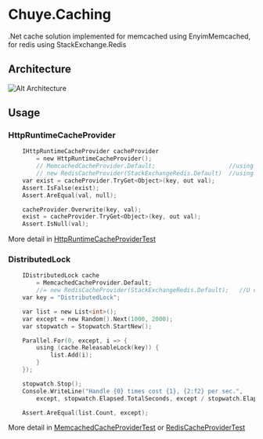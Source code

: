 # Chuye.Caching
.Net cache solution implemented for memcached using EnyimMemcached, for redis using StackExchange.Redis

## Architecture

![Alt Architecture](https://raw.githubusercontent.com/jusfr/Chuye.Caching/release/doc/architecture.png "Architecture")

## Usage

### HttpRuntimeCacheProvider

```c
    IHttpRuntimeCacheProvider cacheProvider 
        = new HttpRuntimeCacheProvider();
        // MemcachedCacheProvider.Default;                     //using memcached, load from configuration
        // new RedisCacheProvider(StackExchangeRedis.Default)  //using redis, load from configuration
    var exist = cacheProvider.TryGet<Object>(key, out val);
    Assert.IsFalse(exist);
    Assert.AreEqual(val, null);

    cacheProvider.Overwrite(key, val);
    exist = cacheProvider.TryGet<Object>(key, out val);
    Assert.IsNull(val);
```


More detail in [HttpRuntimeCacheProviderTest](src/Chuye.Caching.Tests/HttpRuntimeCache/HttpRuntimeCacheProviderTest.cs)

### DistributedLock

```c
    IDistributedLock cache 
        = MemcachedCacheProvider.Default; 
        //= new RedisCacheProvider(StackExchangeRedis.Default);   //U could using redis directly though
    var key = "DistributedLock";

    var list = new List<int>();
    var except = new Random().Next(1000, 2000);
    var stopwatch = Stopwatch.StartNew();

    Parallel.For(0, except, i => {
        using (cache.ReleasableLock(key)) {
            list.Add(i);
        }
    });

    stopwatch.Stop();
    Console.WriteLine("Handle {0} times cost {1}, {2:f2} per sec.",
        except, stopwatch.Elapsed.TotalSeconds, except / stopwatch.Elapsed.TotalSeconds);

    Assert.AreEqual(list.Count, except);
```

More detail in [MemcachedCacheProviderTest](src/Chuye.Caching.Tests/Memcached/MemcachedCacheProviderTest.cs)
  or [RedisCacheProviderTest](src/Chuye.Caching.Tests/Redis/RedisCacheProviderTest.cs)